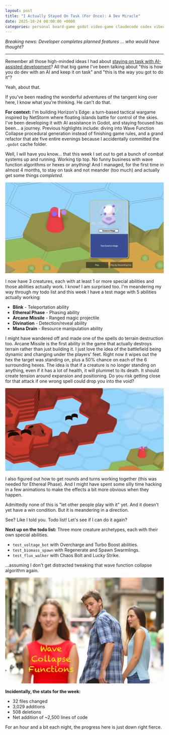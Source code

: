 ```yaml
---
layout: post
title: "I Actually Stayed On Task (For Once): A Dev Miracle"
date: 2025-10-24 08:00:00 +0000
categories: personal board-game godot video-game claudecode codex vibecoding
---
```


_Breaking news: Developer completes planned features ... who would have thought?_

---

Remember all those high-minded ideas I had about [staying on task with AI-assisted development](https://vanonselenp.github.io/2025/10/20/what-i-have-learnt/)? All that big game I've been talking about "this is how you do dev with an AI and keep it on task" and "this is the way you got to do it"? 

Yeah, about that.

If you've been reading the wonderful adventures of the tangent king over here, I know what you're thinking. He can't do that.

**For context:** I'm building Horizon's Edge: a turn-based tactical wargame inspired by NetStorm where floating islands battle for control of the skies. I've been developing it with AI assistance in Godot, and staying focused has been... a journey. Previous highlights include: diving into Wave Function Collapse procedural generation instead of finishing game rules, and a grand refactor that ate five entire evenings because I accidentally committed the `.godot` cache folder.

Well, I will have you know... that this week I set out to get a bunch of combat systems up and running. Working tip top. No funny business with wave function algorithms or hexes or anything! And I managed, for the first time in almost 4 months, to stay on task and not meander (too much) and actually get some things *completed*. 

![mage!](/assets/stay-on-target/mage.png)

I now have 3 creatures, each with at least 1 or more special abilities and those abilities actually work. I know! I am surprised too. I'm meandering my way through my todo list and this week I have a test mage with 5 abilities actually working:

- **Blink** - Teleportation ability
- **Ethereal Phase** - Phasing ability  
- **Arcane Missile** - Ranged magic projectile
- **Divination** - Detection/reveal ability
- **Mana Drain** - Resource manipulation ability

I might have wandered off and made one of the spells do terrain destruction too. Arcane Missile is the first ability in the game that actually destroys terrain rather than just building it. I just love the idea of the battlefield being dynamic and changing under the players' feet. Right now it wipes out the hex the target was standing on, plus a 50% chance on each of the 6 surrounding hexes. The idea is that if a creature is no longer standing on anything, even if it has a lot of health, it will plummet to its death. It should create tension around expansion and positioning. Do you risk getting close for that attack if one wrong spell could drop you into the void?

![Island destruction](/assets/stay-on-target/destruction.png)

I also figured out how to get rounds and turns working together (this was needed for Ethereal Phase). And I might have spent some silly time hacking in a few animations to make the effects a bit more obvious when they happen.

Admittedly none of this is "let other people play with it" yet. And it doesn't yet have a win condition. But it is meandering in a direction.

See? Like I told you. Todo list! Let's see if I can do it again?

**Next up on the todo list:** Three more creature archetypes, each with their own special abilities.

- `test_voltage_bot` with Overcharge and Turbo Boost abilities. 
- `test_biomass_spawn` with Regenerate and Spawn Swarmlings. 
- `test_flux_walker` with Chaos Bolt and Lucky Strike.

...assuming I don't get distracted tweaking that wave function collapse algorithm again.

![tangent king](/assets/stay-on-target/Distracted-Boyfriend.jpg)

**Incidentally, the stats for the week:**
- 32 files changed  
- 3,029 additions
- 508 deletions
- Net addition of ~2,500 lines of code

For an hour and a bit each night, the progress here is just down right fierce.
